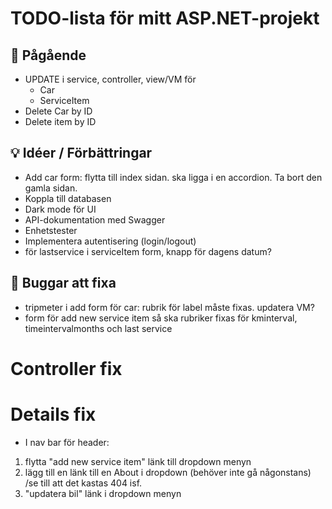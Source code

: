 ﻿# TODO-lista för mitt ASP.NET-projekt

## 🔧 Pågående
-  UPDATE i service, controller, view/VM för 
	- Car 
	- ServiceItem
-  Delete Car by ID
-  Delete item by ID
	

## 💡 Idéer / Förbättringar
-  Add car form: flytta till index sidan. ska ligga i en accordion. Ta bort den gamla sidan.
-  Koppla till databasen
-  Dark mode för UI
-  API-dokumentation med Swagger
-  Enhetstester 
-  Implementera autentisering (login/logout)
-  för lastservice i serviceItem form, knapp för dagens datum? 



## 🐞 Buggar att fixa
-  tripmeter i add form för car: rubrik för label måste fixas. updatera VM?
-  form för add new service item så ska rubriker fixas för kminterval, timeintervalmonths och last service



# Controller fix
 


# Details fix
- I nav bar för header: 
1. flytta "add new service item" länk till dropdown menyn
2. lägg till en länk till en About i dropdown (behöver inte gå någonstans) /se till att det kastas 404 isf.
3. "updatera bil" länk i dropdown menyn



